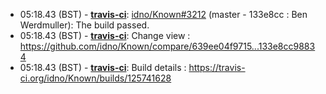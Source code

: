 * <a id="05:18.43">05:18.43 (BST)</a> - __[travis-ci](https://github.com/travis-ci)__: <a href="https://github.com/idno/Known/issues/3212">idno/Known#3212</a> (master - 133e8cc : Ben Werdmuller): The build passed.
* <a id="05:18.43">05:18.43 (BST)</a> - __[travis-ci](https://github.com/travis-ci)__: Change view : https://github.com/idno/Known/compare/639ee04f9715...133e8cc98834
* <a id="05:18.43">05:18.43 (BST)</a> - __[travis-ci](https://github.com/travis-ci)__: Build details : https://travis-ci.org/idno/Known/builds/125741628

